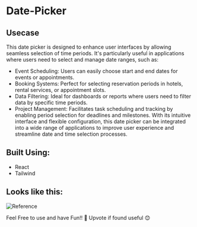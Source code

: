 # Date-Picker

## Usecase
This date picker is designed to enhance user interfaces by allowing seamless selection of time periods. It's particularly useful in applications where users need to select and manage date ranges, such as:
* Event Scheduling: Users can easily choose start and end dates for events or appointments.
* Booking Systems: Perfect for selecting reservation periods in hotels, rental services, or appointment slots.
* Data Filtering: Ideal for dashboards or reports where users need to filter data by specific time periods.
* Project Management: Facilitates task scheduling and tracking by enabling period selection for deadlines and milestones.
With its intuitive interface and flexible configuration, this date picker can be integrated into a wide range of applications to improve user experience and streamline date and time selection processes.

## Built Using:
* React
* Tailwind

## Looks like this:
![Reference](https://github.com/user-attachments/assets/2bcc2310-ffe4-493f-8830-d50dce132924)

Feel Free to use and have Fun!! 🙌  Upvote if found useful 😊
